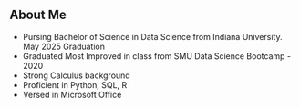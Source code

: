 ## About Me

- Pursing Bachelor of Science in Data Science from Indiana University. May 2025 Graduation
- Graduated Most Improved in class from SMU Data Science Bootcamp - 2020
- Strong Calculus background 
- Proficient in Python, SQL, R 
- Versed in Microsoft Office

<!--
**jakedcook/jakedcook** is a ✨ _special_ ✨ repository because its `README.md` (this file) appears on your GitHub profile.

Here are some ideas to get you started:

- 🔭 I’m currently working on ...
- 🌱 I’m currently learning ...
- 👯 I’m looking to collaborate on ...
- 🤔 I’m looking for help with ...
- 💬 Ask me about ...
- 📫 How to reach me: ...
- 😄 Pronouns: ...
- ⚡ Fun fact: ...
-->
